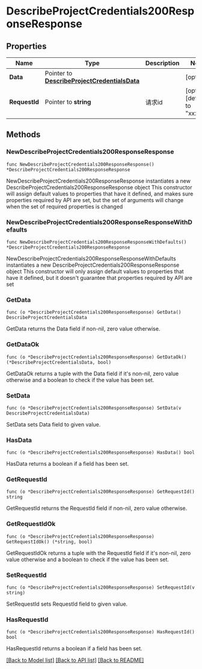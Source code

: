 # DescribeProjectCredentials200ResponseResponse

## Properties

Name | Type | Description | Notes
------------ | ------------- | ------------- | -------------
**Data** | Pointer to [**DescribeProjectCredentialsData**](DescribeProjectCredentialsData.md) |  | [optional] 
**RequestId** | Pointer to **string** | 请求id | [optional] [default to "xxxxx"]

## Methods

### NewDescribeProjectCredentials200ResponseResponse

`func NewDescribeProjectCredentials200ResponseResponse() *DescribeProjectCredentials200ResponseResponse`

NewDescribeProjectCredentials200ResponseResponse instantiates a new DescribeProjectCredentials200ResponseResponse object
This constructor will assign default values to properties that have it defined,
and makes sure properties required by API are set, but the set of arguments
will change when the set of required properties is changed

### NewDescribeProjectCredentials200ResponseResponseWithDefaults

`func NewDescribeProjectCredentials200ResponseResponseWithDefaults() *DescribeProjectCredentials200ResponseResponse`

NewDescribeProjectCredentials200ResponseResponseWithDefaults instantiates a new DescribeProjectCredentials200ResponseResponse object
This constructor will only assign default values to properties that have it defined,
but it doesn't guarantee that properties required by API are set

### GetData

`func (o *DescribeProjectCredentials200ResponseResponse) GetData() DescribeProjectCredentialsData`

GetData returns the Data field if non-nil, zero value otherwise.

### GetDataOk

`func (o *DescribeProjectCredentials200ResponseResponse) GetDataOk() (*DescribeProjectCredentialsData, bool)`

GetDataOk returns a tuple with the Data field if it's non-nil, zero value otherwise
and a boolean to check if the value has been set.

### SetData

`func (o *DescribeProjectCredentials200ResponseResponse) SetData(v DescribeProjectCredentialsData)`

SetData sets Data field to given value.

### HasData

`func (o *DescribeProjectCredentials200ResponseResponse) HasData() bool`

HasData returns a boolean if a field has been set.

### GetRequestId

`func (o *DescribeProjectCredentials200ResponseResponse) GetRequestId() string`

GetRequestId returns the RequestId field if non-nil, zero value otherwise.

### GetRequestIdOk

`func (o *DescribeProjectCredentials200ResponseResponse) GetRequestIdOk() (*string, bool)`

GetRequestIdOk returns a tuple with the RequestId field if it's non-nil, zero value otherwise
and a boolean to check if the value has been set.

### SetRequestId

`func (o *DescribeProjectCredentials200ResponseResponse) SetRequestId(v string)`

SetRequestId sets RequestId field to given value.

### HasRequestId

`func (o *DescribeProjectCredentials200ResponseResponse) HasRequestId() bool`

HasRequestId returns a boolean if a field has been set.


[[Back to Model list]](../README.md#documentation-for-models) [[Back to API list]](../README.md#documentation-for-api-endpoints) [[Back to README]](../README.md)


